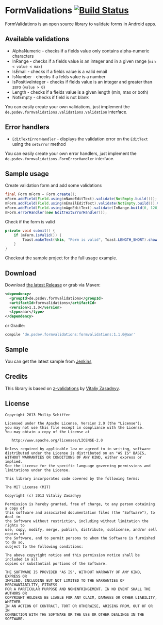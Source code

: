 FormValidations [![Build Status](http://ci.psdev.de/job/PSDevFormValidations/badge/icon)](http://ci.psdev.de/job/PSDevFormValidations/)
===============

FormValidations is an open source library to validate forms in Android apps.

Available validations
---------------------
* AlphaNumeric - checks if a fields value only contains alpha-numeric characters
* InRange - checks if a fields value is an integer and in a given range (```min < value < max```)
* IsEmail - checks if a fields value is a valid email
* IsNumber - checks if a felds value is a number
* IsPositiveInteger - checks if fields value is an integer and greater than zero (```value > 0```)
* Length - checks if a fields value is a given length (min, max or both)
* NotEmpty - checks if field is not blank

You can easily create your own validations, just implement the ```de.psdev.formvalidations.validations.Validation``` interface.

Error handlers
--------------

* `EditTextErrorHandler` - displays the validation error on the `EditText` using the `setError` method

You can easily create your own error handlers, just implement the ```de.psdev.formvalidations.FormErrorHandler``` interface.

Sample usage
------------

Create validation form and add some validations
```java
final Form mForm = Form.create();
mForm.addField(Field.using(mNameEditText).validate(NotEmpty.build()));
mForm.addField(Field.using(mEmailEditText).validate(NotEmpty.build()).validate(IsEmail.build()));
mForm.addField(Field.using(mAgeEditText).validate(InRange.build(0, 120)));
mForm.errorHandler(new EditTextErrorHandler());
```

Check if the form is valid
```java
private void submit() {
    if (mForm.isValid()) {
        Toast.makeText(this, "Form is valid", Toast.LENGTH_SHORT).show();
    }
}
```

Checkout the sample project for the full usage example.

Download
--------

Download [the latest Release][1] or grab via Maven:

```xml
<dependency>
  <groupId>de.psdev.formvalidations</groupId>
  <artifactId>formvalidations</artifactId>
  <version>1.1.0</version>
  <type>aar</type>
</dependency>
```
or Gradle:
```groovy
compile 'de.psdev.formvalidations:formvalidations:1.1.0@aar'
```

Sample
------

You can get the latest sample from [Jenkins][2]

Credits
-------

This library is based on [z-validations][3] by [Vitaliy Zasadnyy][4].

License
-------

    Copyright 2013 Philip Schiffer

    Licensed under the Apache License, Version 2.0 (the "License");
    you may not use this file except in compliance with the License.
    You may obtain a copy of the License at

       http://www.apache.org/licenses/LICENSE-2.0

    Unless required by applicable law or agreed to in writing, software
    distributed under the License is distributed on an "AS IS" BASIS,
    WITHOUT WARRANTIES OR CONDITIONS OF ANY KIND, either express or implied.
    See the License for the specific language governing permissions and
    limitations under the License.

    This library incorporates code covered by the following terms:

    The MIT License (MIT)

    Copyright (c) 2013 Vitaliy Zasadnyy

    Permission is hereby granted, free of charge, to any person obtaining a copy of
    this software and associated documentation files (the "Software"), to deal in
    the Software without restriction, including without limitation the rights to
    use, copy, modify, merge, publish, distribute, sublicense, and/or sell copies of
    the Software, and to permit persons to whom the Software is furnished to do so,
    subject to the following conditions:

    The above copyright notice and this permission notice shall be included in all
    copies or substantial portions of the Software.

    THE SOFTWARE IS PROVIDED "AS IS", WITHOUT WARRANTY OF ANY KIND, EXPRESS OR
    IMPLIED, INCLUDING BUT NOT LIMITED TO THE WARRANTIES OF MERCHANTABILITY, FITNESS
    FOR A PARTICULAR PURPOSE AND NONINFRINGEMENT. IN NO EVENT SHALL THE AUTHORS OR
    COPYRIGHT HOLDERS BE LIABLE FOR ANY CLAIM, DAMAGES OR OTHER LIABILITY, WHETHER
    IN AN ACTION OF CONTRACT, TORT OR OTHERWISE, ARISING FROM, OUT OF OR IN
    CONNECTION WITH THE SOFTWARE OR THE USE OR OTHER DEALINGS IN THE SOFTWARE.

[1]: https://github.com/PSDev/FormValidations/releases
[2]: https://ci.psdev.de/job/PSDevFormValidations/lastSuccessfulBuild/artifact/sample/target/
[3]: https://github.com/zasadnyy/z-validations
[4]: http://about.me/vitaliy.zasadnyy

